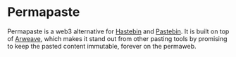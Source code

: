 # Permapaste

Permapaste is a web3 alternative for [Hastebin](https://hastebin.com/) and [Pastebin](https://pastebin.com). It is built on top of [Arweave](https://arweave.org), which makes it stand out from other pasting tools by promising to keep the pasted content immutable, forever on the permaweb.